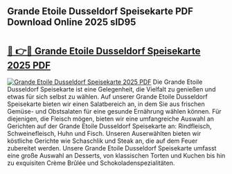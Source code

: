 ## Grande Etoile Dusseldorf Speisekarte PDF Download Online 2025 sID95

# <h2><a href="http://gcd80v.nevu.top/?p=Grande+Etoile+Dusseldorf+Speisekarte">🔗 👉🔴 Grande Etoile Dusseldorf Speisekarte 2025 PDF</a></h2>

[![Grande Etoile Dusseldorf Speisekarte 2025 PDF](https://i.imgur.com/dBaPXMq.png)](http://gcd80v.nevu.top/?p=Grande+Etoile+Dusseldorf+Speisekarte)
Die Grande Etoile Dusseldorf Speisekarte ist eine Gelegenheit, die Vielfalt zu genießen und etwas für sich selbst zu wählen. Auf unserer Grande Etoile Dusseldorf Speisekarte bieten wir einen Salatbereich an, in dem Sie aus frischen Gemüse- und Obstsalaten für eine gesunde Ernährung wählen können. Für diejenigen, die Fleisch mögen, bieten wir eine umfangreiche Auswahl an Gerichten auf der Grande Etoile Dusseldorf Speisekarte an: Rindfleisch, Schweinefleisch, Huhn und Fisch. Unseren Auserwählten bieten wir köstliche Gerichte wie Schaschlik und Steak an, die auf dem Feuer zubereitet werden. Unsere Grande Etoile Dusseldorf Speisekarte umfasst eine große Auswahl an Desserts, von klassischen Torten und Kuchen bis hin zu exquisiten Crème Brûlée und Schokoladenspezialitäten.
